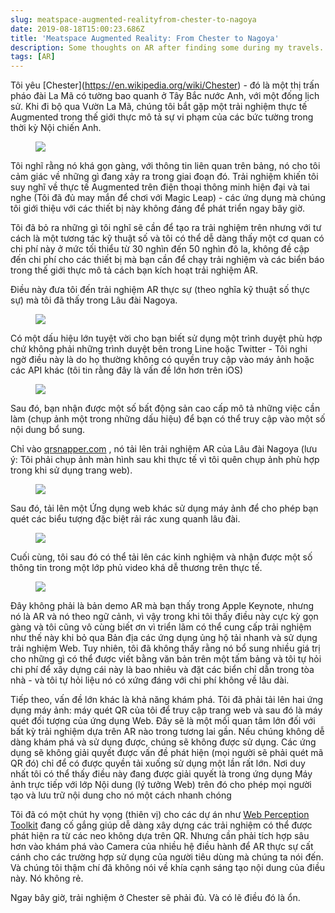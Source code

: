 ```yaml
---
slug: meatspace-augmented-realityfrom-chester-to-nagoya
date: 2019-08-18T15:00:23.686Z
title: 'Meatspace Augmented Reality: From Chester to Nagoya'
description: Some thoughts on AR after finding some during my travels. TL;DR - cheaper content creation and better discovery tools are needed.
tags: [AR]
---
```


Tôi yêu [Chester](<a href="https://en.wikipedia.org/wiki/Chester">https://en.wikipedia.org/wiki/Chester</a>) - đó là một thị trấn pháo đài La Mã có tường bao quanh ở Tây Bắc nước Anh, với một đống lịch sử. Khi đi bộ qua Vườn La Mã, chúng tôi bắt gặp một trải nghiệm thực tế Augmented trong thế giới thực mô tả sự vi phạm của các bức tường trong thời kỳ Nội chiến Anh.

<figure><img src="/images/2019-08-18-meatspace-augmented-realityfrom-chester-to-nagoya-0.jpeg"></figure>

Tôi nghĩ rằng nó khá gọn gàng, với thông tin liên quan trên bảng, nó cho tôi cảm giác về những gì đang xảy ra trong giai đoạn đó. Trải nghiệm khiến tôi suy nghĩ về thực tế Augmented trên điện thoại thông minh hiện đại và tai nghe (Tôi đã đủ may mắn để chơi với Magic Leap) - các ứng dụng mà chúng tôi giới thiệu với các thiết bị này không đáng để phát triển ngay bây giờ.

Tôi đã bỏ ra những gì tôi nghĩ sẽ cần để tạo ra trải nghiệm trên nhưng với tư cách là một tương tác kỹ thuật số và tôi có thể dễ dàng thấy một cơ quan có chi phí này ở mức tối thiểu từ 30 nghìn đến 50 nghìn đô la, không đề cập đến chi phí cho các thiết bị mà bạn cần để chạy trải nghiệm và các biển báo trong thế giới thực mô tả cách bạn kích hoạt trải nghiệm AR.

Điều này đưa tôi đến trải nghiệm AR thực sự (theo nghĩa kỹ thuật số thực sự) mà tôi đã thấy trong Lâu đài Nagoya.

<figure><img src="/images/2019-08-18-meatspace-augmented-realityfrom-chester-to-nagoya-1.jpeg"></figure>

Có một dấu hiệu lớn tuyệt vời cho bạn biết sử dụng một trình duyệt phù hợp chứ không phải những trình duyệt bên trong Line hoặc Twitter - Tôi nghi ngờ điều này là do họ thường không có quyền truy cập vào máy ảnh hoặc các API khác (tôi tin rằng đây là vấn đề lớn hơn trên iOS)

<figure><img src="/images/2019-08-18-meatspace-augmented-realityfrom-chester-to-nagoya-2.jpeg"></figure>

Sau đó, bạn nhận được một số bất động sản cao cấp mô tả những việc cần làm (chụp ảnh một trong những dấu hiệu) để bạn có thể truy cập vào một số nội dung bổ sung.

Chỉ vào [qrsnapper.com](https://qrsnapper.com) , nó tải lên trải nghiệm AR của Lâu đài Nagoya (lưu ý: Tôi phải chụp ảnh màn hình sau khi thực tế vì tôi quên chụp ảnh phù hợp trong khi sử dụng trang web).

<figure><img src="/images/2019-08-18-meatspace-augmented-realityfrom-chester-to-nagoya-5.jpeg"></figure>

Sau đó, tải lên một Ứng dụng web khác sử dụng máy ảnh để cho phép bạn quét các biểu tượng đặc biệt rải rác xung quanh lâu đài.

<figure><img src="/images/2019-08-18-meatspace-augmented-realityfrom-chester-to-nagoya-3.jpeg"></figure>

Cuối cùng, tôi sau đó có thể tải lên các kinh nghiệm và nhận được một số thông tin trong một lớp phủ video khá dễ thương trên thực tế.

<figure><img src="/images/2019-08-18-meatspace-augmented-realityfrom-chester-to-nagoya-4.jpeg"></figure>

Đây không phải là bản demo AR mà bạn thấy trong Apple Keynote, nhưng nó là AR và nó theo ngữ cảnh, vì vậy trong khi tôi thấy điều này cực kỳ gọn gàng và tôi cũng vô cùng biết ơn vì triển lãm có thể cung cấp trải nghiệm như thế này khi bỏ qua Bản địa các ứng dụng ủng hộ tải nhanh và sử dụng trải nghiệm Web. Tuy nhiên, tôi đã không thấy rằng nó bổ sung nhiều giá trị cho những gì có thể được viết bằng văn bản trên một tấm bảng và tôi tự hỏi chi phí để xây dựng cái này là bao nhiêu và đặt các biển chỉ dẫn trong tòa nhà - và tôi tự hỏi liệu nó có xứng đáng với chi phí không về lâu dài.

Tiếp theo, vấn đề lớn khác là khả năng khám phá. Tôi đã phải tải lên hai ứng dụng máy ảnh: máy quét QR của tôi để truy cập trang web và sau đó là máy quét đối tượng của ứng dụng Web. Đây sẽ là một mối quan tâm lớn đối với bất kỳ trải nghiệm dựa trên AR nào trong tương lai gần. Nếu chúng không dễ dàng khám phá và sử dụng được, chúng sẽ không được sử dụng. Các ứng dụng sẽ không giải quyết được vấn đề phát hiện (mọi người sẽ phải quét mã QR đó) chỉ để có được quyền tải xuống sử dụng một lần rất lớn. Nơi duy nhất tôi có thể thấy điều này đang được giải quyết là trong ứng dụng Máy ảnh trực tiếp với lớp Nội dung (lý tưởng Web) trên đó cho phép mọi người tạo và lưu trữ nội dung cho nó một cách nhanh chóng

Tôi đã có một chút hy vọng (thiên vị) cho các dự án như [Web Perception Toolkit](https://perceptiontoolkit.dev/getting-started/) đang cố gắng giúp dễ dàng xây dựng các trải nghiệm có thể được phát hiện ra từ các neo không dựa trên QR. Nhưng cần phải tích hợp sâu hơn vào khám phá vào Camera của nhiều hệ điều hành để AR thực sự cất cánh cho các trường hợp sử dụng của người tiêu dùng mà chúng ta nói đến. Và chúng tôi thậm chí đã không nói về khía cạnh sáng tạo nội dung của điều này. Nó không rẻ.

Ngay bây giờ, trải nghiệm ở Chester sẽ phải đủ. Và có lẽ điều đó là ổn.
